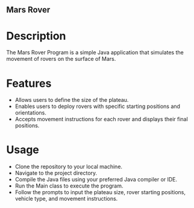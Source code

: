 ## **Mars Rover**
# Description
The Mars Rover Program is a simple Java application that simulates the movement of rovers on the surface of Mars.

# Features
- Allows users to define the size of the plateau.
- Enables users to deploy rovers with specific starting positions and orientations.
- Accepts movement instructions for each rover and displays their final positions.

# Usage
- Clone the repository to your local machine.
- Navigate to the project directory.
- Compile the Java files using your preferred Java compiler or IDE.
- Run the Main class to execute the program.
- Follow the prompts to input the plateau size, rover starting positions, vehicle type, and movement instructions.
